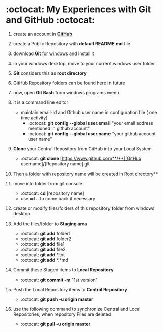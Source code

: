 :octocat: My Experiences with Git and GitHub :octocat:
==================================
1. create an account in [**GitHub**](https://github.com/)

2. create a Public Repository with **default README.md** file

3. download [**Git** for windows](https://git-scm.com/downloads) and Install it

4. in your windows desktop, move to your current windows user folder

5. **Git** considers this as **root directory** 

6. GitHub Repository folders can be found here in future

7. now, open **Git Bash** from windows programs menu

8. it is a command line editor
	+ maintain email-id and Github user name in configuration file ( one time activity)  
		+ :octocat: **git config --global user.email** "your email address mentioned in github account"  
		+ :octocat: **git config --global user.name**  "your github account user name"  
		
9. **Clone** your Central Repository from GitHub into your Local System  
	+ :octocat: **git clone** [https://www.github.com**/**][GitHub username]**/**[Repository name].git  
10. Then a folder with repository name will be created in Root directory**

11. move into folder from git console  
	+ :octocat: **cd** [repository name]  
	+ use **cd ..** to come back if necessary  
12. create or modify files/folders of this repository folder from windows desktop

13. Add the files/folder to **Staging area**  
	+ :octocat: **git add** folder1  
	+ :octocat: **git add** folder2  
	+ :octocat: **git add** file1  
	+ :octocat: **git add** file2  
	+ :octocat: **git add** *.txt  
	+ :octocat: **git add** *.*md
	
14. Commit these Staged items to **Local Repository**  
	+ :octocat: **git commit -m** "1st version"
	
15. Push the Local Repository items to **Central Repository**  
	+ :octocat: **git push -u origin master**
		
16. use the following command to synchronize Central and Local Repositories, when repository Files are deleted
	+ :octocat: **git pull -u origin master**